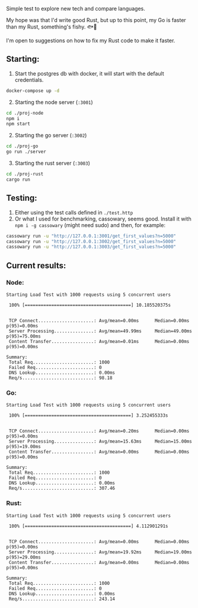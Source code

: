 Simple test to explore new tech and compare languages.

My hope was that I'd write good Rust, but up to this point, my Go is faster than my Rust, something's fishy. 🐟🥹

I'm open to suggestions on how to fix my Rust code to make it faster.

## Starting:
1. Start the postgres db with docker, it will start with the default credentials.
```bash
docker-compose up -d
```

2. Starting the node server (`:3001`)
```bash
cd ./proj-node
npm i
npm start
```

2. Starting the go server (`:3002`)
```bash
cd ./proj-go
go run ./server
```

3. Starting the rust server (`:3003`)
```bash
cd ./proj-rust
cargo run
```

## Testing:
1. Either using the test calls defined in `./test.http`
2. Or what I used for benchmarking, cassowary, seems good. Install it with `npm i -g cassowary` (might need sudo) and then, for example:
```bash
cassowary run -u "http://127.0.0.1:3001/get_first_values?n=5000"
cassowary run -u "http://127.0.0.1:3002/get_first_values?n=5000"
cassowary run -u "http://127.0.0.1:3003/get_first_values?n=5000"
```

## Current results:
### Node:
```
Starting Load Test with 1000 requests using 5 concurrent users

 100% [========================================] 10.185520375s


 TCP Connect.....................: Avg/mean=0.00ms      Median=0.00ms   p(95)=0.00ms
 Server Processing...............: Avg/mean=49.99ms     Median=49.00ms  p(95)=75.00ms
 Content Transfer................: Avg/mean=0.01ms      Median=0.00ms   p(95)=0.00ms

Summary:
 Total Req.......................: 1000
 Failed Req......................: 0
 DNS Lookup......................: 0.00ms
 Req/s...........................: 98.18
```

### Go:
```
Starting Load Test with 1000 requests using 5 concurrent users

 100% [========================================] 3.252455333s


 TCP Connect.....................: Avg/mean=0.20ms      Median=0.00ms   p(95)=0.00ms
 Server Processing...............: Avg/mean=15.63ms     Median=15.00ms  p(95)=19.00ms
 Content Transfer................: Avg/mean=0.00ms      Median=0.00ms   p(95)=0.00ms

Summary:
 Total Req.......................: 1000
 Failed Req......................: 0
 DNS Lookup......................: 0.00ms
 Req/s...........................: 307.46
```

### Rust:
```
Starting Load Test with 1000 requests using 5 concurrent users

 100% [========================================] 4.112901291s


 TCP Connect.....................: Avg/mean=0.00ms      Median=0.00ms   p(95)=0.00ms
 Server Processing...............: Avg/mean=19.92ms     Median=19.00ms  p(95)=29.00ms
 Content Transfer................: Avg/mean=0.00ms      Median=0.00ms   p(95)=0.00ms

Summary:
 Total Req.......................: 1000
 Failed Req......................: 0
 DNS Lookup......................: 0.00ms
 Req/s...........................: 243.14
```